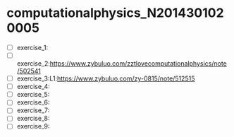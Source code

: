 # computationalphysics_N2014301020005

- [ ] exercise_1:
- [ ] exercise_2:https://www.zybuluo.com/zztlovecomputationalphysics/note/502541
- [ ] exercise_3:L1:https://www.zybuluo.com/zy-0815/note/512515
- [ ] exercise_4:
- [ ] exercise_5:
- [ ] exercise_6:
- [ ] exercise_7:
- [ ] exercise_8:
- [ ] exercise_9:
